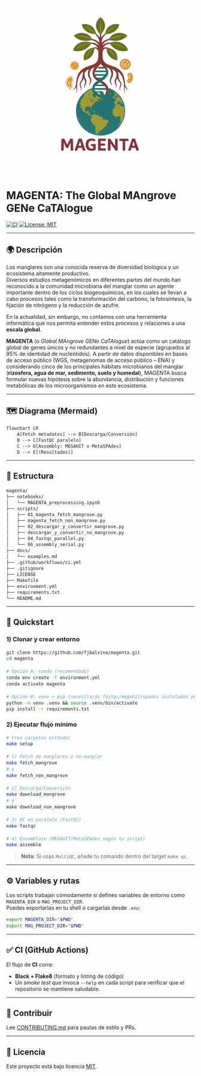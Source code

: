 <p align="center">
  <img src="https://raw.githubusercontent.com/fjbalvino/magenta/master/magenta.png" alt="MAGENTA logo" width="300"/>
</p>

# **MAGENTA:** The Global **MA**ngrove **GEN**e Ca**TA**logue

[![CI](https://github.com/fjbalvino/magenta/actions/workflows/ci.yml/badge.svg)](https://github.com/fjbalvino/magenta/actions/workflows/ci.yml)
[![License: MIT](https://img.shields.io/badge/License-MIT-yellow.svg)](LICENSE)

---

## 🌍 Descripción

Los manglares son una conocida reserva de diversidad biológica y un ecosistema altamente productivo.  
Diversos estudios metagenómicos en diferentes partes del mundo han reconocido a la comunidad microbiana del manglar como un agente importante dentro de los ciclos biogeoquímicos, en los cuales se llevan a cabo procesos tales como la transformación del carbono, la fotosíntesis, la fijación de nitrógeno y la reducción de azufre.  

En la actualidad, sin embargo, no contamos con una herramienta informática que nos permita entender estos procesos y relaciones a una **escala global**.

**MAGENTA** (o *Global MAngrove GENe CaTAlogue*) actúa como un catálogo global de genes únicos y no redundantes a nivel de especie (agrupados al 95% de identidad de nucleótidos). A partir de datos disponibles en bases de acceso público (WGS, metagenomas de acceso público – ENA) y considerando cinco de los principales hábitats microbianos del manglar (**rizosfera, agua de mar, sedimento, suelo y humedal**), MAGENTA busca formular nuevas hipótesis sobre la abundancia, distribución y funciones metabólicas de los microorganismos en este ecosistema.

---

## 🗺️ Diagrama (Mermaid)

```mermaid
flowchart LR
    A[Fetch metadatos] --> B[Descarga/Conversión]
    B --> C[FastQC paralelo]
    C --> D[Assembly: MEGAHIT o MetaSPAdes]
    D --> E[(Resultados)]
```

---

## 📂 Estructura

```
magenta/
├── notebooks/
│   └── MAGENTA_preprocessing.ipynb
├── scripts/
│   ├── 01_magenta_fetch_mangrove.py
│   ├── magenta_fetch_non_mangrove.py
│   ├── 02_descargar_y_convertir_mangrove.py
│   ├── descargar_y_convertir_no_mangrove.py
│   ├── 04_fastqc_parallel.py
│   └── 06_assembly_serial.py
├── docs/
│   └── examples.md
├── .github/workflows/ci.yml
├── .gitignore
├── LICENSE
├── Makefile
├── environment.yml
├── requirements.txt
└── README.md
```

---

## 🚀 Quickstart

### 1) Clonar y crear entorno
```bash
git clone https://github.com/fjbalvino/magenta.git
cd magenta

# Opción A: conda (recomendado)
conda env create -f environment.yml
conda activate magenta

# Opción B: venv + pip (necesitarás fastqc/megahit/spades instalados por tu cuenta)
python -m venv .venv && source .venv/bin/activate
pip install -r requirements.txt
```

### 2) Ejecutar flujo mínimo
```bash
# Crea carpetas estándar
make setup

# 1) Fetch de manglares o no-manglar
make fetch_mangrove
# o
make fetch_non_mangrove

# 2) Descarga/Conversión
make download_mangrove
# o
make download_non_mangrove

# 3) QC en paralelo (FastQC)
make fastqc

# 4) Ensamblaje (MEGAHIT/MetaSPAdes según tu script)
make assemble
```

> **Nota:** Si usas `MultiQC`, añade tu comando dentro del target `make qc`.

---

## ⚙️ Variables y rutas

Los scripts trabajan cómodamente si defines variables de entorno como `MAGENTA_DIR` o `MAG_PROJECT_DIR`.  
Puedes exportarlas en tu shell o cargarlas desde `.env`:

```bash
export MAGENTA_DIR="$PWD"
export MAG_PROJECT_DIR="$PWD"
```

---

## ✅ CI (GitHub Actions)

El flujo de **CI** corre:
- **Black + Flake8** (formato y linting de código)
- Un _smoke test_ que invoca `--help` en cada script para verificar que el repositorio se mantiene saludable.

---

## 🤝 Contribuir

Lee [CONTRIBUTING.md](CONTRIBUTING.md) para pautas de estilo y PRs.

---

## 📜 Licencia

Este proyecto está bajo licencia [MIT](LICENSE).
